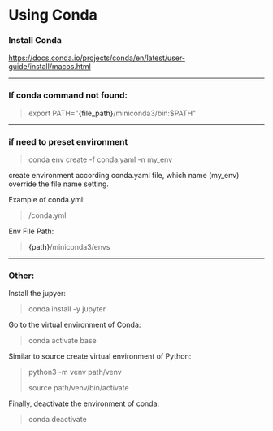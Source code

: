 # Using Conda

### Install Conda

https://docs.conda.io/projects/conda/en/latest/user-guide/install/macos.html

---

### If conda command not found:

> export PATH="<a>{file_path}</a>/miniconda3/bin:$PATH"

---

### if need to preset environment

> conda env create -f conda.yaml -n my_env
> 
create environment according conda.yaml file, which name (my_env) override the file name setting.

Example of conda.yml: 

> /conda.yml

Env File Path:
> <a>{path}</a>/miniconda3/envs

---

### Other:

Install the jupyer:
> conda install -y jupyter

Go to the virtual environment of Conda:
> conda activate base
> 
Similar to source create virtual environment of Python:
> python3 -m venv path/venv
> 
> source path/venv/bin/activate
> 
Finally, deactivate the environment of conda:
> conda deactivate
